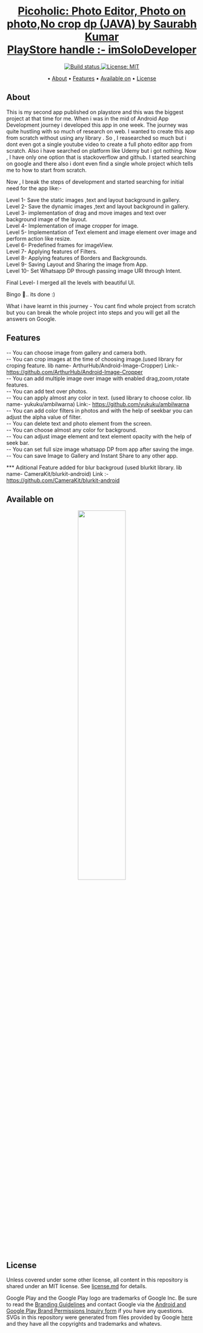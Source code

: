 <p>
    <h1 align="center">
        <a href="https://play.google.com/store/apps/details?id=com.mac.picoholic">
            Picoholic: Photo Editor, Photo on photo,No crop dp (JAVA) by Saurabh Kumar<br>PlayStore handle :- imSoloDeveloper
        </a>
    </h1>
</p>


<p align="center">
    <a href="https://play.google.com/store/apps/details?id=com.mac.picoholic">
        <img src="https://travis-ci.org/steverichey/google-play-badge-svg.svg?branch=master" alt="Build status">
    </a>
    <a href="./license.md">
        <img src="https://img.shields.io/badge/License-MIT-lightgrey.svg" alt="License: MIT">
    </a>
</p>

<p align="center">
  • <a href="#about">About</a>
  • <a href="#features">Features</a>
  • <a href="#available-on">Available on</a>
  • <a href="#license">License</a>


</p>



## About
This is my second app published on playstore and this was the biggest project at that time for me. When i was in the mid of Android App Development journey i developed this app in one week. The journey was quite hustling with so much of research on web. I wanted to create this app from scratch without using any library . So , I reasearched so much but i dont even got a single youtube video to create a full photo editor app from scratch. Also i have searched on platform like Udemy but i got nothing. Now , I have only one option that is stackoverflow and github. I started searching on google and there also i dont even find a single whole project which tells me to how to start from scratch.

Now , I break the steps of development and started searching for initial need for the app like:-

Level 1- Save the static images ,text and layout background in gallery.<br>
Level 2- Save the dynamic images ,text and layout background in gallery.<br>
Level 3- implementation of drag and move images and text over background image of the layout.<br>
Level 4- Implementation of image cropper for image.<br>
Level 5- Implementation of Text element and image element over image and perform action like resize.<br>
Level 6- Predefined frames for imageView.<br>
Level 7- Applying features of Filters.<br>
Level 8- Applying features of Borders and Backgrounds.<br>
Level 9- Saving Layout and Sharing the image from App.<br>
Level 10- Set Whatsapp DP through passing image URI through Intent.<br>

Final Level- I merged all the levels with beautiful UI.

Bingo 🤞.. its done :)

What i have learnt in this journey - You cant find whole project from scratch but you can break the whole project into steps and you will get all the answers on Google.


## Features
-- You can choose image from gallery and camera both.<br>
-- You can crop images at the time of choosing image.(used library for croping feature. lib name- ArthurHub/Android-Image-Cropper) Link:-https://github.com/ArthurHub/Android-Image-Cropper<br>
-- You can add multiple image over image with enabled drag,zoom,rotate features.<br>
-- You can add text over photos.<br>
-- You can apply almost any color in text. (used library to choose color. lib name- yukuku/ambilwarna) Link:- https://github.com/yukuku/ambilwarna<br>
-- You can add color filters in photos and with the help of seekbar you can adjust the alpha value of filter.<br>
-- You can delete text and photo element from the screen.<br>
-- You can choose almost any color for background.<br>
-- You can adjust image element and text element opacity with the help of seek bar.<br>
-- You can set full size image whatsapp DP from app after saving the imge.<br>
-- You can save Image to Gallery and Instant Share to any other app.

*** Aditional Feature added for blur backgroud (used blurkit library. lib name- CameraKit/blurkit-android) Link :- https://github.com/CameraKit/blurkit-android<br>

## Available on

<p align="center">
<a href="https://play.google.com/store/apps/details?id=com.mac.picoholic">
<img src="https://cdn.jsdelivr.net/gh/dev-iamsaurabh/BMICalculator/play.svg" width="50%">
</a>
</p>


## License

Unless covered under some other license, all content in this repository is shared under an MIT license. See [license.md](./license.md) for details.

Google Play and the Google Play logo are trademarks of Google Inc. Be sure to read the [Branding Guidelines](https://developer.android.com/distribute/tools/promote/brand.html) and contact Google via the [Android and Google Play Brand Permissions Inquiry form](https://support.google.com/googleplay/contact/brand_developer) if you have any questions. SVGs in this repository were generated from files provided by Google [here](https://play.google.com/intl/en_us/badges/) and they have all the copyrights and trademarks and whatevs.

  
